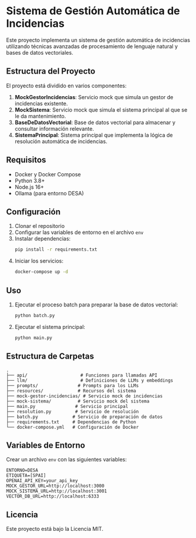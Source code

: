 # Sistema de Gestión Automática de Incidencias

Este proyecto implementa un sistema de gestión automática de incidencias utilizando técnicas avanzadas de procesamiento de lenguaje natural y bases de datos vectoriales.

## Estructura del Proyecto

El proyecto está dividido en varios componentes:

1. **MockGestorIncidencias**: Servicio mock que simula un gestor de incidencias existente.
2. **MockSistema**: Servicio mock que simula el sistema principal al que se le da mantenimiento.
3. **BaseDeDatosVectorial**: Base de datos vectorial para almacenar y consultar información relevante.
4. **SistemaPrincipal**: Sistema principal que implementa la lógica de resolución automática de incidencias.

## Requisitos

- Docker y Docker Compose
- Python 3.8+
- Node.js 16+
- Ollama (para entorno DESA)

## Configuración

1. Clonar el repositorio
2. Configurar las variables de entorno en el archivo `env`
3. Instalar dependencias:
   ```bash
   pip install -r requirements.txt
   ```
4. Iniciar los servicios:
   ```bash
   docker-compose up -d
   ```

## Uso

1. Ejecutar el proceso batch para preparar la base de datos vectorial:
   ```bash
   python batch.py
   ```

2. Ejecutar el sistema principal:
   ```bash
   python main.py
   ```

## Estructura de Carpetas

```
.
├── api/                    # Funciones para llamadas API
├── llm/                    # Definiciones de LLMs y embeddings
├── prompts/               # Prompts para los LLMs
├── resources/             # Recursos del sistema
├── mock-gestor-incidencias/ # Servicio mock de incidencias
├── mock-sistema/          # Servicio mock del sistema
├── main.py               # Servicio principal
├── resolution.py         # Servicio de resolución
├── batch.py             # Servicio de preparación de datos
├── requirements.txt     # Dependencias de Python
└── docker-compose.yml   # Configuración de Docker
```

## Variables de Entorno

Crear un archivo `env` con las siguientes variables:

```
ENTORNO=DESA
ETIQUETA=[SPAI]
OPENAI_API_KEY=your_api_key
MOCK_GESTOR_URL=http://localhost:3000
MOCK_SISTEMA_URL=http://localhost:3001
VECTOR_DB_URL=http://localhost:6333
```

## Licencia

Este proyecto está bajo la Licencia MIT.
